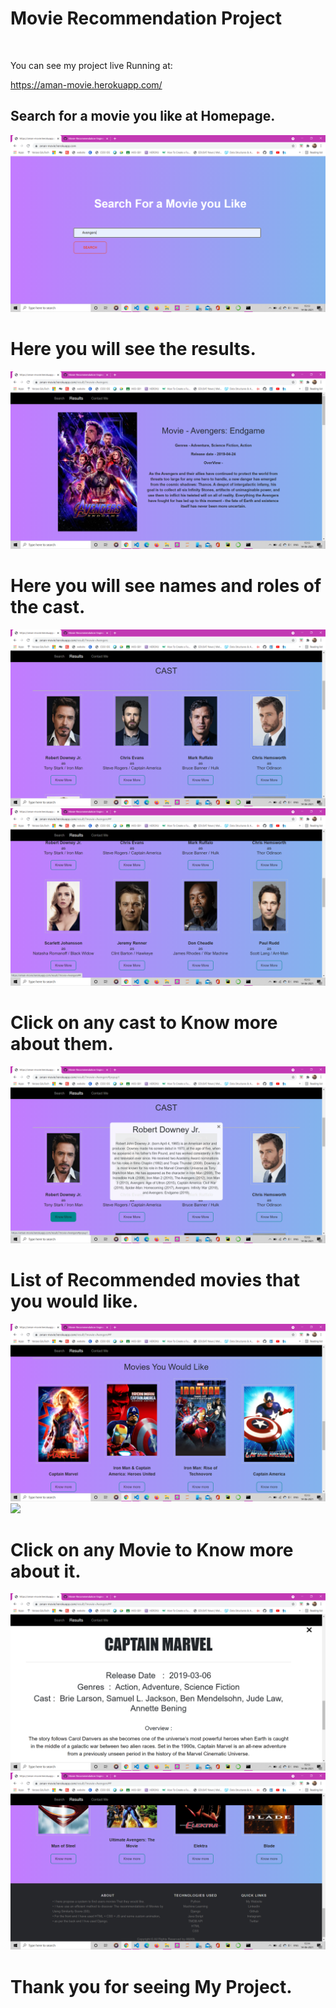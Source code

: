 <h1>Movie Recommendation Project</h1></br>

<p>You can see my project live Running at:

<bold>https://aman-movie.herokuapp.com/</bold></p>

<h2>Search for a movie you like at Homepage.</h2>
<img src="static/img/home.png">
<h1>Here you will see the results.</h1>
<img src="static/img/results.png">
<h1>Here you will see names and roles of the cast.</h1>
<img src="static/img/cast.png">
<img src="static/img/cast2.png">
<h1>Click on any cast to Know more about them.</h1>
<img src="static/img/cast_info.png">
<h1>List of Recommended movies that you would like.</h1>
<img src="static/img/Recommended_movies.png">
<img src="static/img/Recommended_movies_details.png">
<h1>Click on any Movie to Know more about it.</h1>
<img src="static/img/Recommend_movie_details.png">
<img src="static/img/end_footer.png"></br>
<h1>Thank you for seeing My Project.</h1>
